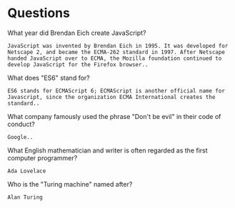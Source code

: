 # Questions

What year did Brendan Eich create JavaScript?

```
JavaScript was invented by Brendan Eich in 1995. It was developed for Netscape 2, and became the ECMA-262 standard in 1997. After Netscape handed JavaScript over to ECMA, the Mozilla foundation continued to develop JavaScript for the Firefox browser..
```

What does "ES6" stand for?

```
ES6 stands for ECMAScript 6; ECMAScript is another official name for Javascript, since the organization ECMA International creates the standard..
```

What company famously used the phrase "Don't be evil" in their code of conduct?

```
Google..
```

What English mathematician and writer is often regarded as the first computer programmer?

```
Ada Lovelace 
```

Who is the "Turing machine" named after?

```
Alan Turing
```

